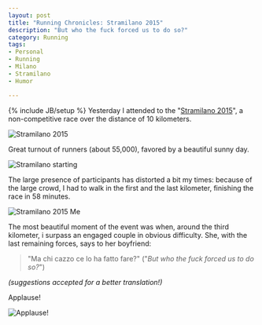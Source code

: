 ```yaml
---
layout: post
title: "Running Chronicles: Stramilano 2015"
description: "But who the fuck forced us to do so?"
category: Running
tags: 
- Personal
- Running
- Milano
- Stramilano
- Humor

---
```

{% include JB/setup %}
Yesterday I attended to the "[Stramilano 2015](http://www.stramilano.it/)", a non-competitive race over the distance of 10 kilometers.

![Stramilano 2015](http://www.andreafortuna.org/images/Stramilano2015.PNG)
<!-- more -->

Great turnout of runners (about 55,000), favored by a beautiful sunny day.

![Stramilano starting](http://www.stramilano.it/website/wp-content/uploads/2015/03/PartenzaStramilano.jpg)

The large presence of participants has distorted a bit my times: because of the large crowd, I had to walk in the first and the last kilometer, finishing the race in 58 minutes.

![Stramilano 2015 Me](http://www.andreafortuna.org/images/stramilano2015_me.jpg)

The most beautiful moment of the event was when, around the third kilometer, i surpass an engaged couple in obvious difficulty.
She, with the last remaining forces, says to her boyfriend:

>"Ma chi cazzo ce lo ha fatto fare?" ("_But who the fuck forced us to do so?_")

_(suggestions accepted for a better translation!)_

Applause!

![Applause!](http://media0.giphy.com/media/11uArCoB4fkRcQ/giphy.gif)
